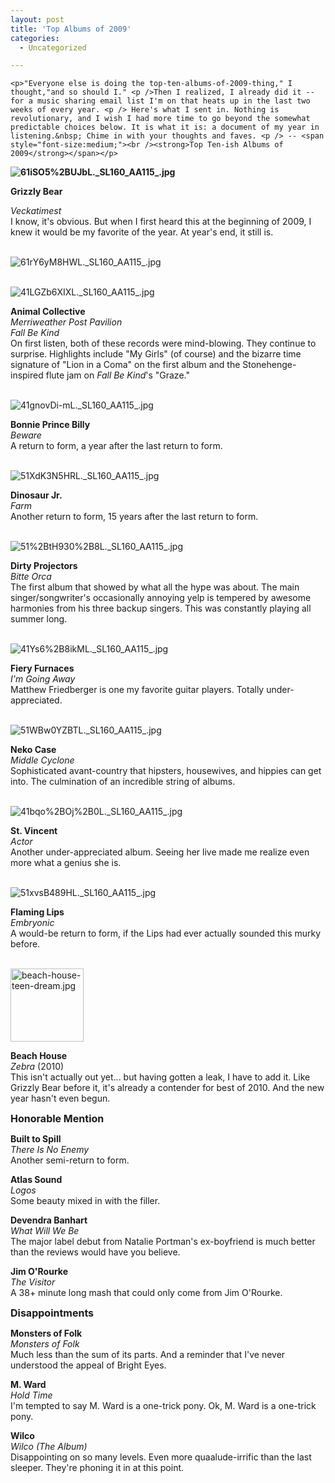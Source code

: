 ```yaml
---
layout: post
title: 'Top Albums of 2009'
categories:
  - Uncategorized

---
```



    <p>"Everyone else is doing the top-ten-albums-of-2009-thing," I thought,"and so should I." <p />Then I realized, I already did it -- for a music sharing email list I'm on that heats up in the last two weeks of every year. <p /> Here's what I sent in. Nothing is revolutionary, and I wish I had more time to go beyond the somewhat predictable choices below. It is what it is: a document of my year in listening.&nbsp; Chime in with your thoughts and faves. <p /> -- <span style="font-size:medium;"><br /><strong>Top Ten-ish Albums of 2009</strong></span></p>
<div><strong><img title="61iSO5%2BUJbL._SL160_AA115_.jpg" src="http://ecx.images-amazon.com/images/I/61iSO5%2BUJbL._SL160_AA115_.jpg" alt="61iSO5%2BUJbL._SL160_AA115_.jpg" /><p /> Grizzly Bear </strong><em></em></div>
<div><em>Veckatimest<br /></em>I know, it's obvious. But when I first heard this at the beginning of 2009, I knew it would be my favorite of the year. At year's end, it still is. <p /><br /><img title="61rY6yM8HWL._SL160_AA115_.jpg" src="http://ecx.images-amazon.com/images/I/61rY6yM8HWL._SL160_AA115_.jpg" alt="61rY6yM8HWL._SL160_AA115_.jpg" /><p /> <br /><img title="41LGZb6XIXL._SL160_AA115_.jpg" src="http://ecx.images-amazon.com/images/I/41LGZb6XIXL._SL160_AA115_.jpg" alt="41LGZb6XIXL._SL160_AA115_.jpg" /></div>
<div class="im">
<p />
<div><strong>Animal Collective</strong></div>
<div><em>Merriweather Post Pavilion</em></div>
</div>
<div><em>Fall Be Kind</em></div>
<div>On first listen, both of these records were mind-blowing. They continue to surprise. Highlights include "My Girls" (of course) and the bizarre time signature of "Lion in a Coma" on the first album and the Stonehenge-inspired flute jam on <em>Fall Be Kind</em>'s "Graze."&nbsp; <p /><br /><img title="41gnovDi-mL._SL160_AA115_.jpg" src="http://ecx.images-amazon.com/images/I/41gnovDi-mL._SL160_AA115_.jpg" alt="41gnovDi-mL._SL160_AA115_.jpg" /><br /></div>
<p />
<div><strong>Bonnie Prince Billy</strong></div>
<div><em>Beware</em></div>
<div>A return to form, a year after the last return to form. <p /><br /><img title="51XdK3N5HRL._SL160_AA115_.jpg" src="http://ecx.images-amazon.com/images/I/51XdK3N5HRL._SL160_AA115_.jpg" alt="51XdK3N5HRL._SL160_AA115_.jpg" /><br /></div>
<p />
<div><strong>Dinosaur Jr.&nbsp;</strong></div>
<div><em>Farm</em></div>
<div>Another return to form, 15 years after the last return to form. <p /><br /><img title="51%2BtH930%2B8L._SL160_AA115_.jpg" src="http://ecx.images-amazon.com/images/I/51%2BtH930%2B8L._SL160_AA115_.jpg" alt="51%2BtH930%2B8L._SL160_AA115_.jpg" /><br /></div>
<p />
<div><strong>Dirty Projectors</strong></div>
<div><em>Bitte Orca</em></div>
<div>The first album that showed by what all the hype was about. The main singer/songwriter's occasionally annoying yelp is tempered by awesome harmonies from his three backup singers. This was constantly playing all summer long. <p /><br /><img title="41Ys6%2B8ikML._SL160_AA115_.jpg" src="http://ecx.images-amazon.com/images/I/41Ys6%2B8ikML._SL160_AA115_.jpg" alt="41Ys6%2B8ikML._SL160_AA115_.jpg" /><br /></div>
<p />
<div><strong>Fiery Furnaces</strong></div>
<div><em>I'm Going Away</em></div>
<div>Matthew Friedberger is one my favorite guitar players. Totally under-appreciated. <p /> <br /><img title="51WBw0YZBTL._SL160_AA115_.jpg" src="http://ecx.images-amazon.com/images/I/51WBw0YZBTL._SL160_AA115_.jpg" alt="51WBw0YZBTL._SL160_AA115_.jpg" /><br /></div>
<p />
<div><strong>Neko Case</strong></div>
<div><em>Middle Cyclone</em></div>
<div>Sophisticated avant-country that hipsters, housewives, and hippies can get into. The culmination of an incredible string of albums. <p /><br /><img title="41bqo%2BOj%2B0L._SL160_AA115_.jpg" src="http://ecx.images-amazon.com/images/I/41bqo%2BOj%2B0L._SL160_AA115_.jpg" alt="41bqo%2BOj%2B0L._SL160_AA115_.jpg" /><br /></div>
<p />
<div><strong>St. Vincent</strong></div>
<div><em>Actor</em></div>
<div>Another under-appreciated album. Seeing her live made me realize even more what a genius she is. <p /><br /><img title="51xvsB489HL._SL160_AA115_.jpg" src="http://ecx.images-amazon.com/images/I/51xvsB489HL._SL160_AA115_.jpg" alt="51xvsB489HL._SL160_AA115_.jpg" /><br /></div>
<p />
<div><strong>Flaming Lips</strong></div>
<div><em>Embryonic</em></div>
<div>A would-be return to form, if the Lips had ever actually sounded this murky before. <p /><br /><img title="beach-house-teen-dream.jpg" src="http://www.thelineofbestfit.com/wp-content/media/2009/11/beach-house-teen-dream.jpg" height="117" alt="beach-house-teen-dream.jpg" width="117" /></div>
<p />
<div><strong>Beach House</strong></div>
<div><em>Zebra </em>(2010)</div>
<div>This isn't actually out yet... but having gotten a leak, I have to add it. Like Grizzly Bear before it, it's already a contender for best of 2010. And the new year hasn't even begun.&nbsp;</div>
<p />
<div><span style="font-size:medium;"><strong>Honorable Mention</strong></span></div>
<p />
<div><strong>Built to Spill</strong></div>
<div><em>There Is No Enemy</em></div>
<div>Another semi-return to form.</div>
<p />
<div><strong>Atlas Sound</strong></div>
<div><em>Logos</em></div>
<div>Some beauty mixed in with the filler.&nbsp;</div>
<p />
<div>
<div><strong>Devendra Banhart</strong></div>
<div><em>What Will We Be</em></div>
<div>The major label debut from Natalie Portman's ex-boyfriend is much better than the reviews would have you believe.&nbsp;</div>
<p />
<div><strong>Jim O'Rourke</strong></div>
<div><em>The Visitor</em></div>
<div>A 38+ minute long mash that could only come from Jim O'Rourke.&nbsp;</div>
</div>
<p />
<p />
<div><span style="font-size:medium;"><strong>Disappointments</strong></span></div>
<p />
<div><strong>Monsters of Folk</strong></div>
<div><em>Monsters of Folk</em></div>
<div>Much less than the sum of its parts. And a reminder that I've never understood the appeal of Bright Eyes.&nbsp;</div>
<p />
<div><strong>M. Ward</strong></div>
<div><em>Hold Time</em></div>
<div>I'm tempted to say M. Ward is a one-trick pony. Ok, M. Ward is a one-trick pony.&nbsp;</div>
<p />
<div><strong>Wilco&nbsp;</strong></div>
<div><em>Wilco (The Album)&nbsp;</em></div>
<div>Disappointing on so many levels. Even more quaalude-irrific than the last sleeper. They're phoning it in at this point. <br /></div>
  
